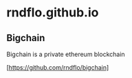 # rndflo.github.io


## Bigchain

Bigchain is a private ethereum blockchain

[https://github.com/rndflo/bigchain]
